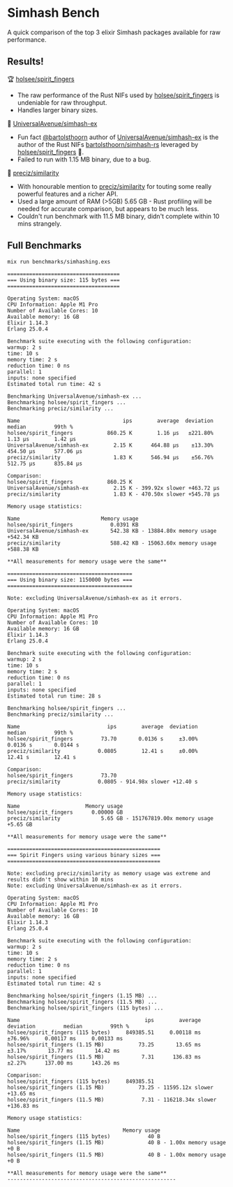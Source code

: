 # Simhash Bench

A quick comparison of the top 3 elixir Simhash packages available for raw performance.

## Results!

🏆 [holsee/spirit_fingers](https://github.com/holsee/spirit_fingers)
* The raw performance of the Rust NIFs used by [holsee/spirit_fingers](https://github.com/holsee/spirit_fingers) is undeniable for raw throughput. 
* Handles larger binary sizes.

🥈 [UniversalAvenue/simhash-ex](https://github.com/UniversalAvenue/simhash-ex) 
* Fun fact [@bartolsthoorn](https://github.com/bartolsthoorn) author of [UniversalAvenue/simhash-ex](https://github.com/UniversalAvenue/simhash-ex) is the author of the Rust NIFs [bartolsthoorn/simhash-rs](https://github.com/bartolsthoorn/simhash-rs) leveraged by [holsee/spirit_fingers](https://github.com/holsee/spirit_fingers) 👏.
* Failed to run with 1.15 MB binary, due to a bug.

🥉 [preciz/similarity](https://github.com/preciz/similarity)
* With honourable mention to [preciz/similarity](https://github.com/preciz/similarity) for touting some really powerful features and a richer API.
* Used a large amount of RAM (>5GB) 5.65 GB - Rust profiling will be needed for accurate comparison, but appears to be much less. 
* Couldn't run benchmark with 11.5 MB binary, didn't complete within 10 mins strangely.

## Full Benchmarks

`mix run benchmarks/simhashing.exs`


```
====================================
=== Using binary size: 115 bytes ===
====================================

Operating System: macOS
CPU Information: Apple M1 Pro
Number of Available Cores: 10
Available memory: 16 GB
Elixir 1.14.3
Erlang 25.0.4

Benchmark suite executing with the following configuration:
warmup: 2 s
time: 10 s
memory time: 2 s
reduction time: 0 ns
parallel: 1
inputs: none specified
Estimated total run time: 42 s

Benchmarking UniversalAvenue/simhash-ex ...
Benchmarking holsee/spirit_fingers ...
Benchmarking preciz/similarity ...

Name                                 ips        average  deviation         median         99th %
holsee/spirit_fingers           860.25 K        1.16 μs   ±221.80%        1.13 μs        1.42 μs
UniversalAvenue/simhash-ex        2.15 K      464.88 μs    ±13.30%      454.50 μs      577.06 μs
preciz/similarity                 1.83 K      546.94 μs    ±56.76%      512.75 μs      835.84 μs

Comparison:
holsee/spirit_fingers           860.25 K
UniversalAvenue/simhash-ex        2.15 K - 399.92x slower +463.72 μs
preciz/similarity                 1.83 K - 470.50x slower +545.78 μs

Memory usage statistics:

Name                          Memory usage
holsee/spirit_fingers            0.0391 KB
UniversalAvenue/simhash-ex       542.38 KB - 13884.80x memory usage +542.34 KB
preciz/similarity                588.42 KB - 15063.60x memory usage +588.38 KB

**All measurements for memory usage were the same**

```

```
========================================
=== Using binary size: 1150000 bytes ===
========================================

Note: excluding UniversalAvenue/simhash-ex as it errors.

Operating System: macOS
CPU Information: Apple M1 Pro
Number of Available Cores: 10
Available memory: 16 GB
Elixir 1.14.3
Erlang 25.0.4

Benchmark suite executing with the following configuration:
warmup: 2 s
time: 10 s
memory time: 2 s
reduction time: 0 ns
parallel: 1
inputs: none specified
Estimated total run time: 28 s

Benchmarking holsee/spirit_fingers ...
Benchmarking preciz/similarity ...

Name                            ips        average  deviation         median         99th %
holsee/spirit_fingers         73.70       0.0136 s     ±3.00%       0.0136 s       0.0144 s
preciz/similarity            0.0805        12.41 s     ±0.00%        12.41 s        12.41 s

Comparison:
holsee/spirit_fingers         73.70
preciz/similarity            0.0805 - 914.98x slower +12.40 s

Memory usage statistics:

Name                     Memory usage
holsee/spirit_fingers      0.00000 GB
preciz/similarity             5.65 GB - 151767819.00x memory usage +5.65 GB

**All measurements for memory usage were the same**

```

```
=================================================
=== Spirit Fingers using various binary sizes ===
=================================================

Note: excluding preciz/similarity as memory usage was extreme and results didn't show within 10 mins
Note: excluding UniversalAvenue/simhash-ex as it errors.

Operating System: macOS
CPU Information: Apple M1 Pro
Number of Available Cores: 10
Available memory: 16 GB
Elixir 1.14.3
Erlang 25.0.4

Benchmark suite executing with the following configuration:
warmup: 2 s
time: 10 s
memory time: 2 s
reduction time: 0 ns
parallel: 1
inputs: none specified
Estimated total run time: 42 s

Benchmarking holsee/spirit_fingers (1.15 MB) ...
Benchmarking holsee/spirit_fingers (11.5 MB) ...
Benchmarking holsee/spirit_fingers (115 bytes) ...

Name                                        ips        average  deviation         median         99th %
holsee/spirit_fingers (115 bytes)     849385.51     0.00118 ms    ±76.96%     0.00117 ms     0.00133 ms
holsee/spirit_fingers (1.15 MB)           73.25       13.65 ms     ±3.17%       13.77 ms       14.42 ms
holsee/spirit_fingers (11.5 MB)            7.31      136.83 ms     ±2.27%      137.00 ms      143.26 ms

Comparison:
holsee/spirit_fingers (115 bytes)     849385.51
holsee/spirit_fingers (1.15 MB)           73.25 - 11595.12x slower +13.65 ms
holsee/spirit_fingers (11.5 MB)            7.31 - 116218.34x slower +136.83 ms

Memory usage statistics:

Name                                 Memory usage
holsee/spirit_fingers (115 bytes)            40 B
holsee/spirit_fingers (1.15 MB)              40 B - 1.00x memory usage +0 B
holsee/spirit_fingers (11.5 MB)              40 B - 1.00x memory usage +0 B

**All measurements for memory usage were the same**
------------------------------------------------------
```
